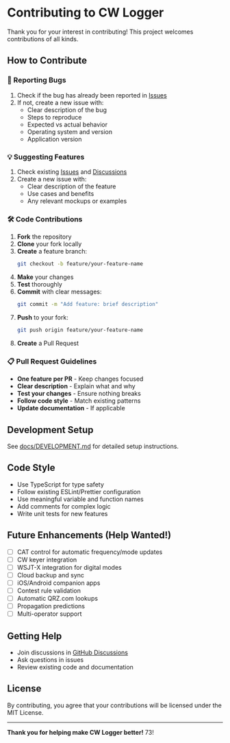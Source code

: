 # Contributing to CW Logger

Thank you for your interest in contributing! This project welcomes contributions of all kinds.

## How to Contribute

### 🐛 Reporting Bugs

1. Check if the bug has already been reported in [Issues](https://github.com/mashu/CW-Logger/issues)
2. If not, create a new issue with:
   - Clear description of the bug
   - Steps to reproduce
   - Expected vs actual behavior
   - Operating system and version
   - Application version

### 💡 Suggesting Features

1. Check existing [Issues](https://github.com/mashu/CW-Logger/issues) and [Discussions](https://github.com/mashu/CW-Logger/discussions)
2. Create a new issue with:
   - Clear description of the feature
   - Use cases and benefits
   - Any relevant mockups or examples

### 🛠️ Code Contributions

1. **Fork** the repository
2. **Clone** your fork locally
3. **Create** a feature branch:
   ```bash
   git checkout -b feature/your-feature-name
   ```
4. **Make** your changes
5. **Test** thoroughly
6. **Commit** with clear messages:
   ```bash
   git commit -m "Add feature: brief description"
   ```
7. **Push** to your fork:
   ```bash
   git push origin feature/your-feature-name
   ```
8. **Create** a Pull Request

### 📋 Pull Request Guidelines

- **One feature per PR** - Keep changes focused
- **Clear description** - Explain what and why
- **Test your changes** - Ensure nothing breaks
- **Follow code style** - Match existing patterns
- **Update documentation** - If applicable

## Development Setup

See [docs/DEVELOPMENT.md](docs/DEVELOPMENT.md) for detailed setup instructions.

## Code Style

- Use TypeScript for type safety
- Follow existing ESLint/Prettier configuration
- Use meaningful variable and function names
- Add comments for complex logic
- Write unit tests for new features

## Future Enhancements (Help Wanted!)

- [ ] CAT control for automatic frequency/mode updates
- [ ] CW keyer integration
- [ ] WSJT-X integration for digital modes
- [ ] Cloud backup and sync
- [ ] iOS/Android companion apps
- [ ] Contest rule validation
- [ ] Automatic QRZ.com lookups
- [ ] Propagation predictions
- [ ] Multi-operator support

## Getting Help

- Join discussions in [GitHub Discussions](https://github.com/mashu/CW-Logger/discussions)
- Ask questions in issues
- Review existing code and documentation

## License

By contributing, you agree that your contributions will be licensed under the MIT License.

---

**Thank you for helping make CW Logger better!** 73!